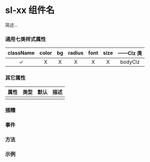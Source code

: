 # sl-xx 组件名

简述...

### 通用七类样式属性

| className | color |  bg   | radius | font  | size  | ——Clz 类 |
| :-------: | :---: | :---: | :----: | :---: | :---: | :------: |
| &#10003;  | &Chi; | &Chi; | &Chi;  | &Chi; | &Chi; | bodyClz  |

### 其它属性

| 属性 | 类型 | 默认 | 描述 |
| :--: | :--: | :--- | :--- |
|      |      |      |      |

### 插糟

### 事件

### 方法

### 示例
